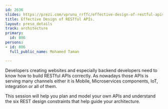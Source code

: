 ```yaml
---
id: 2636
slides: https://prezi.com/vprunu_rrffc/effective-design-of-restful-apis/
title: Effective Design of RESTful APIs.
layout: preso_details
track: architecture
primary:
  id: 886
persons:
- id: 886
  full_public_name: Mohamed Taman

---
```

Developers creating websites and especially backend developers need to know how to build RESTful APIs correctly. As nowadays those APIs is serving many channels either it is Mobile, Microservices components, IoT, integration or all of them. 

This session will help you plan and model your own APIs and understand the six REST design constraints that help guide your architecture. 
